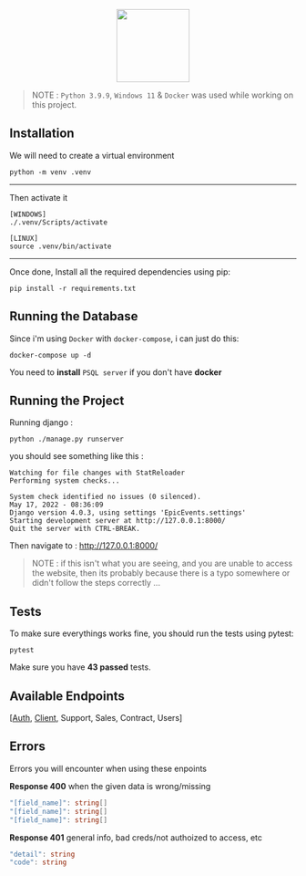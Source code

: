 <p align="center">
    <img height="128" src="https://user.oc-static.com/upload/2020/09/22/16007804386673_P10.png">
</p>

> NOTE : `Python 3.9.9`, `Windows 11` & `Docker` was used while working on this project.

## Installation

We will need to create a virtual environment

```
python -m venv .venv
```

---

Then activate it

```
[WINDOWS]
./.venv/Scripts/activate

[LINUX]
source .venv/bin/activate
```

---

Once done, Install all the required dependencies using pip:

```
pip install -r requirements.txt
```

## Running the Database

Since i'm using `Docker` with `docker-compose`, i can just do this:

```
docker-compose up -d
```

You need to **install** ``PSQL server`` if you don't have **docker** 

## Running the Project

Running django :

```
python ./manage.py runserver
```

you should see something like this :

```
Watching for file changes with StatReloader
Performing system checks...

System check identified no issues (0 silenced).
May 17, 2022 - 08:36:09
Django version 4.0.3, using settings 'EpicEvents.settings'
Starting development server at http://127.0.0.1:8000/
Quit the server with CTRL-BREAK.
```

Then navigate to : http://127.0.0.1:8000/

> NOTE : if this isn't what you are seeing, and you are unable to access the website, then its probably because there is a typo somewhere or didn't follow the steps correctly ...

## Tests

To make sure everythings works fine, you should run the tests using pytest:

```
pytest
```


Make sure you have **43 passed** tests.


## Available Endpoints

[[Auth](docs%5CAuth.md), [Client](docs%5CClient.md), Support, Sales, Contract, Users]

## Errors

Errors you will encounter when using these enpoints

**Response 400** when the given data is wrong/missing
```cs
"[field_name]": string[]
"[field_name]": string[]
"[field_name]": string[]
```

**Response 401** general info, bad creds/not authoized to access, etc
```cs
"detail": string
"code": string
```

